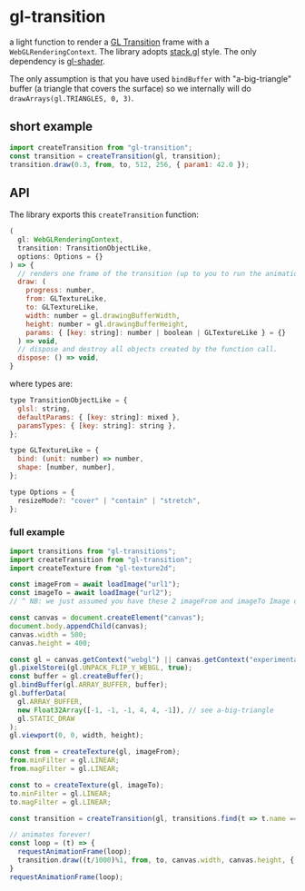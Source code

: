 # gl-transition

a light function to render a [GL Transition](https://gl-transitions.com) frame with a `WebGLRenderingContext`.
The library adopts [stack.gl](http://stack.gl) style.
The only dependency is [gl-shader](https://www.npmjs.com/package/gl-shader).

The only assumption is that you have used `bindBuffer` with "a-big-triangle" buffer (a triangle that covers the surface) so we internally will do `drawArrays(gl.TRIANGLES, 0, 3)`.

## short example

```js
import createTransition from "gl-transition";
const transition = createTransition(gl, transition);
transition.draw(0.3, from, to, 512, 256, { param1: 42.0 });
```

## API

The library exports this `createTransition` function:
```js
(
  gl: WebGLRenderingContext,
  transition: TransitionObjectLike,
  options: Options = {}
) => {
  // renders one frame of the transition (up to you to run the animation loop the way you want)
  draw: (
    progress: number,
    from: GLTextureLike,
    to: GLTextureLike,
    width: number = gl.drawingBufferWidth,
    height: number = gl.drawingBufferHeight,
    params: { [key: string]: number | boolean | GLTextureLike } = {}
  ) => void,
  // dispose and destroy all objects created by the function call.
  dispose: () => void,
}
```

where types are:

```js
type TransitionObjectLike = {
  glsl: string,
  defaultParams: { [key: string]: mixed },
  paramsTypes: { [key: string]: string },
};

type GLTextureLike = {
  bind: (unit: number) => number,
  shape: [number, number],
};

type Options = {
  resizeMode?: "cover" | "contain" | "stretch",
};
```

### full example

```js
import transitions from "gl-transitions";
import createTransition from "gl-transition";
import createTexture from "gl-texture2d";

const imageFrom = await loadImage("url1");
const imageTo = await loadImage("url2");
// ^ NB: we just assumed you have these 2 imageFrom and imageTo Image objects that have the image loaded and ready

const canvas = document.createElement("canvas");
document.body.appendChild(canvas);
canvas.width = 500;
canvas.height = 400;

const gl = canvas.getContext("webgl") || canvas.getContext("experimental-webgl");
gl.pixelStorei(gl.UNPACK_FLIP_Y_WEBGL, true);
const buffer = gl.createBuffer();
gl.bindBuffer(gl.ARRAY_BUFFER, buffer);
gl.bufferData(
  gl.ARRAY_BUFFER,
  new Float32Array([-1, -1, -1, 4, 4, -1]), // see a-big-triangle
  gl.STATIC_DRAW
);
gl.viewport(0, 0, width, height);

const from = createTexture(gl, imageFrom);
from.minFilter = gl.LINEAR;
from.magFilter = gl.LINEAR;

const to = createTexture(gl, imageTo);
to.minFilter = gl.LINEAR;
to.magFilter = gl.LINEAR;

const transition = createTransition(gl, transitions.find(t => t.name === "cube")); // https://github.com/gl-transitions/gl-transitions/blob/master/transitions/cube.glsl

// animates forever!
const loop = (t) => {
  requestAnimationFrame(loop);
  transition.draw((t/1000)%1, from, to, canvas.width, canvas.height, { persp: 1.5, unzoom: 0.6 });
}
requestAnimationFrame(loop);
```
